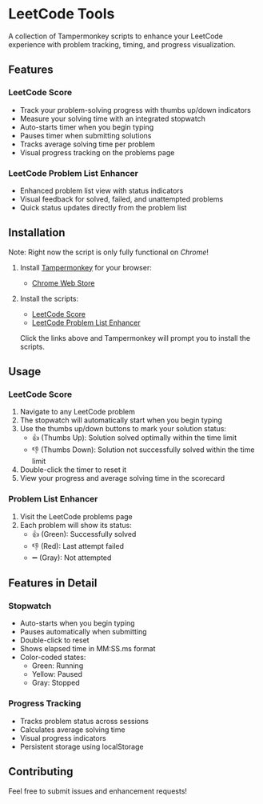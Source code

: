 # LeetCode Tools

A collection of Tampermonkey scripts to enhance your LeetCode experience with problem tracking, timing, and progress visualization.

## Features

### LeetCode Score
- Track your problem-solving progress with thumbs up/down indicators
- Measure your solving time with an integrated stopwatch
- Auto-starts timer when you begin typing
- Pauses timer when submitting solutions
- Tracks average solving time per problem
- Visual progress tracking on the problems page

### LeetCode Problem List Enhancer
- Enhanced problem list view with status indicators
- Visual feedback for solved, failed, and unattempted problems
- Quick status updates directly from the problem list

## Installation

Note: Right now the script is only fully functional on *Chrome*!

1. Install [Tampermonkey](https://www.tampermonkey.net/) for your browser:
   - [Chrome Web Store](https://chrome.google.com/webstore/detail/tampermonkey/dhdgffkkebhmkfjojejmpbldmpobfkfo)

2. Install the scripts:
   - [LeetCode Score](https://github.com/alaskaalex/leetcode-score/raw/refs/heads/main/LeetCodeScore.user.js)
   - [LeetCode Problem List Enhancer](https://github.com/alaskaalex/leetcode-score/raw/refs/heads/main/LeetCodeProblemList.user.js)

   Click the links above and Tampermonkey will prompt you to install the scripts.

## Usage

### LeetCode Score
1. Navigate to any LeetCode problem
2. The stopwatch will automatically start when you begin typing
3. Use the thumbs up/down buttons to mark your solution status:
   - 👍 (Thumbs Up): Solution solved optimally within the time limit
   - 👎 (Thumbs Down): Solution not successfully solved within the time limit
4. Double-click the timer to reset it
5. View your progress and average solving time in the scorecard

### Problem List Enhancer
1. Visit the LeetCode problems page
2. Each problem will show its status:
   - 👍 (Green): Successfully solved
   - 👎 (Red): Last attempt failed
   - ➖ (Gray): Not attempted

## Features in Detail

### Stopwatch
- Auto-starts when you begin typing
- Pauses automatically when submitting
- Double-click to reset
- Shows elapsed time in MM:SS.ms format
- Color-coded states:
  - Green: Running
  - Yellow: Paused
  - Gray: Stopped

### Progress Tracking
- Tracks problem status across sessions
- Calculates average solving time
- Visual progress indicators
- Persistent storage using localStorage

## Contributing

Feel free to submit issues and enhancement requests!